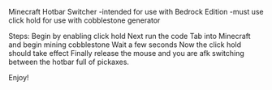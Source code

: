 Minecraft Hotbar Switcher 
-intended for use with Bedrock Edition
-must use click hold for use with cobblestone generator

Steps:
Begin by enabling click hold
Next run the code
Tab into Minecraft and begin mining cobblestone
Wait a few seconds
Now the click hold should take effect
Finally release the mouse and you are afk switching between the hotbar full of pickaxes. 

Enjoy!
